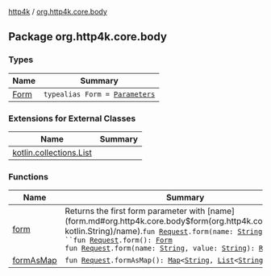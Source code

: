 [http4k](../index.md) / [org.http4k.core.body](./index.md)

## Package org.http4k.core.body

### Types

| Name | Summary |
|---|---|
| [Form](-form.md) | `typealias Form = `[`Parameters`](../org.http4k.core/-parameters.md) |

### Extensions for External Classes

| Name | Summary |
|---|---|
| [kotlin.collections.List](kotlin.collections.-list/index.md) |  |

### Functions

| Name | Summary |
|---|---|
| [form](form.md) | Returns the first form parameter with [name](form.md#org.http4k.core.body$form(org.http4k.core.Request, kotlin.String)/name).`fun `[`Request`](../org.http4k.core/-request/index.md)`.form(name: `[`String`](https://kotlinlang.org/api/latest/jvm/stdlib/kotlin/-string/index.html)`): `[`String`](https://kotlinlang.org/api/latest/jvm/stdlib/kotlin/-string/index.html)`?``fun `[`Request`](../org.http4k.core/-request/index.md)`.form(): `[`Form`](-form.md)<br>`fun `[`Request`](../org.http4k.core/-request/index.md)`.form(name: `[`String`](https://kotlinlang.org/api/latest/jvm/stdlib/kotlin/-string/index.html)`, value: `[`String`](https://kotlinlang.org/api/latest/jvm/stdlib/kotlin/-string/index.html)`): `[`Request`](../org.http4k.core/-request/index.md) |
| [formAsMap](form-as-map.md) | `fun `[`Request`](../org.http4k.core/-request/index.md)`.formAsMap(): `[`Map`](https://kotlinlang.org/api/latest/jvm/stdlib/kotlin.collections/-map/index.html)`<`[`String`](https://kotlinlang.org/api/latest/jvm/stdlib/kotlin/-string/index.html)`, `[`List`](https://kotlinlang.org/api/latest/jvm/stdlib/kotlin.collections/-list/index.html)`<`[`String`](https://kotlinlang.org/api/latest/jvm/stdlib/kotlin/-string/index.html)`?>>` |
